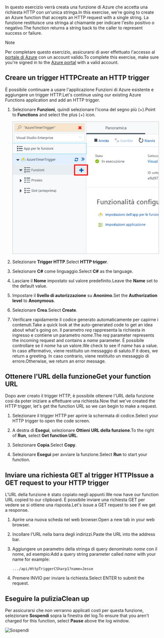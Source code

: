 <span data-ttu-id="52eb3-101">In questo esercizio verrà creata una funzione di Azure che accetta una richiesta HTTP con un'unica stringa.</span><span class="sxs-lookup"><span data-stu-id="52eb3-101">In this exercise, we're going to create an Azure function that accepts an HTTP request with a single string.</span></span> <span data-ttu-id="52eb3-102">La funzione restituisce una stringa al chiamante per indicare l'esito positivo o negativo.</span><span class="sxs-lookup"><span data-stu-id="52eb3-102">The function returns a string back to the caller to represent success or failure.</span></span>

> [!NOTE]
> <span data-ttu-id="52eb3-103">Per completare questo esercizio, assicurarsi di aver effettuato l'accesso al [portale di Azure](https://portal.azure.com/) con un account valido.</span><span class="sxs-lookup"><span data-stu-id="52eb3-103">To complete this exercise, make sure you're signed in to the [Azure portal](https://portal.azure.com/) with a valid account.</span></span>

## <a name="create-an-http-trigger"></a><span data-ttu-id="52eb3-104">Creare un trigger HTTP</span><span class="sxs-lookup"><span data-stu-id="52eb3-104">Create an HTTP trigger</span></span>

<span data-ttu-id="52eb3-105">È possibile continuare a usare l'applicazione Funzioni di Azure esistente e aggiungere un trigger HTTP.</span><span class="sxs-lookup"><span data-stu-id="52eb3-105">Let's continue using our existing Azure Functions application and add an HTTP trigger.</span></span>

1. <span data-ttu-id="52eb3-106">Selezionare **Funzioni**, quindi selezionare l'icona del segno più (+).</span><span class="sxs-lookup"><span data-stu-id="52eb3-106">Point to **Functions** and select the plus (+) icon.</span></span>

    ![Selezionare Funzioni, quindi il segno più (+) al passaggio del mouse.](../media/4-hover-function.png)

1. <span data-ttu-id="52eb3-108">Selezionare **Trigger HTTP**.</span><span class="sxs-lookup"><span data-stu-id="52eb3-108">Select **HTTP trigger**.</span></span>

1. <span data-ttu-id="52eb3-109">Selezionare **C#** come linguaggio.</span><span class="sxs-lookup"><span data-stu-id="52eb3-109">Select **C#** as the language.</span></span> 

1. <span data-ttu-id="52eb3-110">Lasciare il **Nome** impostato sul valore predefinito.</span><span class="sxs-lookup"><span data-stu-id="52eb3-110">Leave the **Name** set to the default value.</span></span>

1. <span data-ttu-id="52eb3-111">Impostare il **livello di autorizzazione** su **Anonimo**.</span><span class="sxs-lookup"><span data-stu-id="52eb3-111">Set the **Authorization level** to **Anonymous**.</span></span>

1. <span data-ttu-id="52eb3-112">Selezionare **Crea**.</span><span class="sxs-lookup"><span data-stu-id="52eb3-112">Select **Create**.</span></span>

1. <span data-ttu-id="52eb3-113">Verificare rapidamente il codice generato automaticamente per capirne i contenuti.</span><span class="sxs-lookup"><span data-stu-id="52eb3-113">Take a quick look at the auto-generated code to get an idea about what's going on.</span></span> <span data-ttu-id="52eb3-114">Il parametro *req* rappresenta la richiesta in ingresso e contiene un parametro *nome*.</span><span class="sxs-lookup"><span data-stu-id="52eb3-114">The *req* parameter represents the incoming request and contains a *name* parameter.</span></span> <span data-ttu-id="52eb3-115">È possibile controllare se il *nome* ha un valore.</span><span class="sxs-lookup"><span data-stu-id="52eb3-115">We check to see if *name* has a value.</span></span> <span data-ttu-id="52eb3-116">In caso affermativo, viene restituito un messaggio di saluto.</span><span class="sxs-lookup"><span data-stu-id="52eb3-116">If it does, we return a greeting.</span></span> <span data-ttu-id="52eb3-117">In caso contrario, viene restituito un messaggio di errore.</span><span class="sxs-lookup"><span data-stu-id="52eb3-117">Otherwise, we return an error message.</span></span>

## <a name="get-your-function-url"></a><span data-ttu-id="52eb3-118">Ottenere l'URL della funzione</span><span class="sxs-lookup"><span data-stu-id="52eb3-118">Get your function URL</span></span>

<span data-ttu-id="52eb3-119">Dopo aver creato il trigger HTTP, è possibile ottenere l'URL della funzione così da poter iniziare a effettuare una richiesta.</span><span class="sxs-lookup"><span data-stu-id="52eb3-119">Now that we've created the HTTP trigger, let's get the function URL so we can begin to make a request.</span></span>

1. <span data-ttu-id="52eb3-120">Selezionare il trigger HTTP per aprire la schermata di codice.</span><span class="sxs-lookup"><span data-stu-id="52eb3-120">Select your HTTP trigger to open the code screen.</span></span>

1. <span data-ttu-id="52eb3-121">A destra di **Esegui**, selezionare **Ottieni URL della funzione**.</span><span class="sxs-lookup"><span data-stu-id="52eb3-121">To the right of **Run**, select **Get function URL**.</span></span>

1. <span data-ttu-id="52eb3-122">Selezionare **Copia**.</span><span class="sxs-lookup"><span data-stu-id="52eb3-122">Select **Copy**.</span></span>

1. <span data-ttu-id="52eb3-123">Selezionare **Esegui** per avviare la funzione.</span><span class="sxs-lookup"><span data-stu-id="52eb3-123">Select **Run** to start your function.</span></span>

## <a name="issue-a-get-request-to-your-http-trigger"></a><span data-ttu-id="52eb3-124">Inviare una richiesta GET al trigger HTTP</span><span class="sxs-lookup"><span data-stu-id="52eb3-124">Issue a GET request to your HTTP trigger</span></span>

<span data-ttu-id="52eb3-125">L'URL della funzione è stato copiato negli appunti.</span><span class="sxs-lookup"><span data-stu-id="52eb3-125">We now have our function URL copied to our clipboard.</span></span> <span data-ttu-id="52eb3-126">È possibile inviare una richiesta GET per vedere se si ottiene una risposta.</span><span class="sxs-lookup"><span data-stu-id="52eb3-126">Let's issue a GET request to see if we get a response.</span></span>

1. <span data-ttu-id="52eb3-127">Aprire una nuova scheda nel web browser.</span><span class="sxs-lookup"><span data-stu-id="52eb3-127">Open a new tab in your web browser.</span></span>

1. <span data-ttu-id="52eb3-128">Incollare l'URL nella barra degli indirizzi.</span><span class="sxs-lookup"><span data-stu-id="52eb3-128">Paste the URL into the address bar.</span></span>

1. <span data-ttu-id="52eb3-129">Aggiungere un parametro della stringa di query denominato *nome* con il nome, ad esempio:</span><span class="sxs-lookup"><span data-stu-id="52eb3-129">Add a query string parameter called *name* with your name for example:</span></span>

    ```
    .../api/HttpTriggerCSharp1?name=Jesse
    ```

1. <span data-ttu-id="52eb3-130">Premere INVIO per inviare la richiesta.</span><span class="sxs-lookup"><span data-stu-id="52eb3-130">Select ENTER to submit the request.</span></span>

## <a name="clean-up"></a><span data-ttu-id="52eb3-131">Eseguire la pulizia</span><span class="sxs-lookup"><span data-stu-id="52eb3-131">Clean up</span></span>

<span data-ttu-id="52eb3-132">Per assicurarsi che non verranno applicati costi per questa funzione, selezionare **Sospendi** sopra la finestra del log.</span><span class="sxs-lookup"><span data-stu-id="52eb3-132">To ensure that you aren't charged for this function, select **Pause** above the log window.</span></span>

![Sospendi](../media/4-pause-timer.png)


